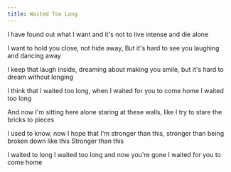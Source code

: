 ```yaml
---
title: Waited Too Long
---
```


I have found out what I want
and it's not to live intense
and die alone

I want to hold you close, not hide away,
But it's hard to see you laughing
and dancing away

I keep that laugh inside,
dreaming about making you smile,
but it's hard to dream without longing

I think that I
waited too long,
when I waited for you to come home
I waited too long

And now I'm sitting here alone
staring at these walls,
like I try to stare the bricks to pieces

I used to know, now I hope that I'm
stronger than this,
stronger than being broken down like this
Stronger than this

I waited to long
I waited too long and now you're gone
I waited for you to come home
